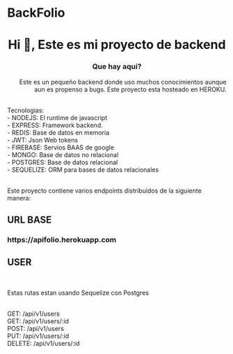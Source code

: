 # BackFolio

<h1 align="center">Hi 👋, Este es mi proyecto de backend</h1>
<h3 align="center">Que hay aqui?</h3>

<p align="right">
Este es un pequeño backend donde uso muchos conocimientos aunque aun es propenso a bugs. Este proyecto esta hosteado en HEROKU.
</p>
<br>
Tecnologias:<br>
- NODEJS: El runtime de javascript <br>
- EXPRESS: Framework backend.<br>
- REDIS: Base de datos en memoria<br>
- JWT: Json Web tokens <br>
- FIREBASE: Servios BAAS de google <br>
- MONGO: Base de datos no relacional <br>
- POSTGRES: Base de datos relacional<br>
- SEQUELIZE: ORM para bases de datos relacionales<br>
<br>
<p align="left">
Este proyecto contiene varios endpoints distribuidos de la siguiente manera:
</p>

<h2> URL BASE </h2>
<h3>https://apifolio.herokuapp.com</h3>
<h2>USER</h2>
<br>
<p>Estas rutas estan usando Sequelize con Postgres</p>
<br>
GET:     /api/v1/users <br>
GET:     /api/v1/users/:id<br>
POST:    /api/v1/users<br>
PUT:     /api/v1/users/:id<br>
DELETE:  /api/v1/users/:id<br>
